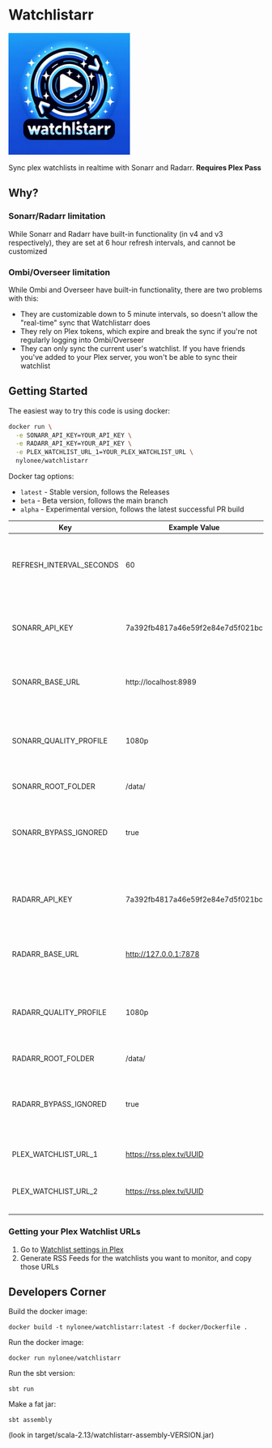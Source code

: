 # Watchlistarr

<img src="watchlistarr.png" alt="Alternate Text" width="240"/>

Sync plex watchlists in realtime with Sonarr and Radarr. **Requires Plex Pass**

## Why?
### Sonarr/Radarr limitation
While Sonarr and Radarr have built-in functionality (in v4 and v3 respectively), they are set at 6 hour refresh intervals, and cannot be customized

### Ombi/Overseer limitation
While Ombi and Overseer have built-in functionality, there are two problems with this:
 * They are customizable down to 5 minute intervals, so doesn't allow the "real-time" sync that Watchlistarr does
 * They rely on Plex tokens, which expire and break the sync if you're not regularly logging into Ombi/Overseer
 * They can only sync the current user's watchlist. If you have friends you've added to your Plex server, you won't be able to sync their watchlist

## Getting Started

The easiest way to try this code is using docker:

```bash
docker run \
  -e SONARR_API_KEY=YOUR_API_KEY \
  -e RADARR_API_KEY=YOUR_API_KEY \
  -e PLEX_WATCHLIST_URL_1=YOUR_PLEX_WATCHLIST_URL \
  nylonee/watchlistarr
```

Docker tag options:
 * `latest` - Stable version, follows the Releases
 * `beta` - Beta version, follows the main branch
 * `alpha` - Experimental version, follows the latest successful PR build

| Key                      | Example Value                    | Optional | Description                                                              |
|--------------------------|----------------------------------|----------|--------------------------------------------------------------------------|
| REFRESH_INTERVAL_SECONDS | 60                               | Yes      | Number of seconds to wait in between checking the watchlist              |
| SONARR_API_KEY           | 7a392fb4817a46e59f2e84e7d5f021bc | No       | API key for Sonarr, found in your Sonarr UI -> General settings          |
| SONARR_BASE_URL          | http://localhost:8989            | Yes      | Base URL for Sonarr, including the 'http' and port                       |
| SONARR_QUALITY_PROFILE   | 1080p                            | Yes      | Quality profile for Sonarr, found in your Sonarr UI -> Profiles settings |
| SONARR_ROOT_FOLDER       | /data/                           | Yes      | Root folder for Sonarr                                                   |
| SONARR_BYPASS_IGNORED    | true                             | Yes      | Boolean flag to bypass tv shows that are on the Sonarr Exclusion List    |
| RADARR_API_KEY           | 7a392fb4817a46e59f2e84e7d5f021bc | No       | API key for Radarr, found in your Radarr UI -> General settings          |
| RADARR_BASE_URL          | http://127.0.0.1:7878            | Yes      | Base URL for Radarr, including the 'http' and port                       |
| RADARR_QUALITY_PROFILE   | 1080p                            | Yes      | Quality profile for Radarr, found in your Radarr UI -> Profiles settings |
| RADARR_ROOT_FOLDER       | /data/                           | Yes      | Root folder for Radarr                                                   |
| RADARR_BYPASS_IGNORED    | true                             | Yes      | Boolean flag to bypass movies that are on the Radarr Exclusion List      |
| PLEX_WATCHLIST_URL_1     | https://rss.plex.tv/UUID         | No       | First Plex Watchlist URL                                                 |
| PLEX_WATCHLIST_URL_2     | https://rss.plex.tv/UUID         | Yes      | Second Plex Watchlist URL (if applicable)                                |

### Getting your Plex Watchlist URLs

1. Go to [Watchlist settings in Plex](https://app.plex.tv/desktop/#!/settings/watchlist)
2. Generate RSS Feeds for the watchlists you want to monitor, and copy those URLs

## Developers Corner

Build the docker image:

```
docker build -t nylonee/watchlistarr:latest -f docker/Dockerfile .
```

Run the docker image:

```
docker run nylonee/watchlistarr
```

Run the sbt version:

```
sbt run
```

Make a fat jar:

```
sbt assembly
```

(look in target/scala-2.13/watchlistarr-assembly-VERSION.jar)

